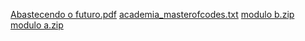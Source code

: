 [Abastecendo o futuro.pdf](https://github.com/user-attachments/files/17882183/Abastecendo.o.futuro.pdf)
[academia_masterofcodes.txt](https://github.com/user-attachments/files/17882208/academia_masterofcodes.txt)
[modulo b.zip](https://github.com/user-attachments/files/17882211/modulo.b.zip)
[modulo a.zip](https://github.com/user-attachments/files/17882222/modulo.a.zip)
